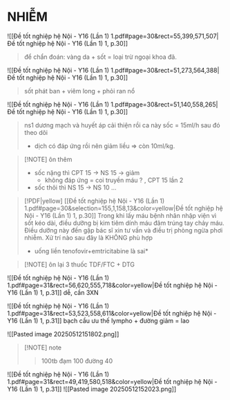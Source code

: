 # NHIỄM
![[Đề tốt nghiệp hệ Nội - Y16 (Lần 1) 1.pdf#page=30&rect=55,399,571,507|Đề tốt nghiệp hệ Nội - Y16 (Lần 1) 1, p.30]]
> để chẩn đoán: vàng da + sốt = loại trừ ngoại khoa đã.


![[Đề tốt nghiệp hệ Nội - Y16 (Lần 1) 1.pdf#page=30&rect=51,273,564,388|Đề tốt nghiệp hệ Nội - Y16 (Lần 1) 1, p.30]]
> sốt phát ban + viêm long + phỏi ran nổ

![[Đề tốt nghiệp hệ Nội - Y16 (Lần 1) 1.pdf#page=30&rect=51,140,558,265|Đề tốt nghiệp hệ Nội - Y16 (Lần 1) 1, p.30]]
> ns1 dương 
> mạch và huyết áp cải thiện rồi
> ca này sốc = 15ml/h
> sau đó theo dõi
> * dịch có đáp ứng rồi nên giảm liều => còn 10ml/kg.

> [!NOTE] ôn thêm
> * sốc nặng thì CPT 15 -> NS 15 -> giảm
> 	* không đáp ứng = coi truyền máu ? , CPT 15 lần 2
> * sốc thôi thì NS 15 -> NS 10 ...


> [!PDF|yellow] [[Đề tốt nghiệp hệ Nội - Y16 (Lần 1) 1.pdf#page=30&selection=155,1,158,13&color=yellow|Đề tốt nghiệp hệ Nội - Y16 (Lần 1) 1, p.30]]
> Trong khi lấy máu bệnh nhân nhập viện vì sốt kéo dài, điều dưỡng bị kim tiêm dính máu đâm trúng tay chảy máu. Điều dưỡng này đến gặp bác sĩ xin tư vấn và điều trị phòng ngừa phơi nhiễm. Xử trí nào sau đây là KHÔNG phù hợp
> * uống liền tenofovir+emtricitabine là sai*

> [!NOTE] ôn lại
> 3 thuốc TDF/FTC + DTG

![[Đề tốt nghiệp hệ Nội - Y16 (Lần 1) 1.pdf#page=31&rect=56,620,555,718&color=yellow|Đề tốt nghiệp hệ Nội - Y16 (Lần 1) 1, p.31]]
dễ, cần 3XN

![[Đề tốt nghiệp hệ Nội - Y16 (Lần 1) 1.pdf#page=31&rect=53,523,558,611&color=yellow|Đề tốt nghiệp hệ Nội - Y16 (Lần 1) 1, p.31]]
bạch cầu ưu thế lympho + đường giảm = lao

![[Pasted image 20250512151802.png]]
> [!NOTE] note
> >100tb
> >đạm 100
> >đường 40

![[Đề tốt nghiệp hệ Nội - Y16 (Lần 1) 1.pdf#page=31&rect=49,419,580,518&color=yellow|Đề tốt nghiệp hệ Nội - Y16 (Lần 1) 1, p.31]]
![[Pasted image 20250512152023.png]]
